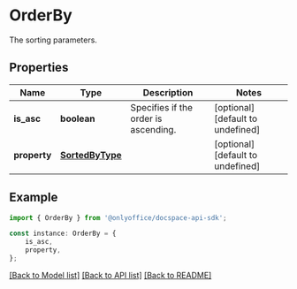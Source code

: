 # OrderBy

The sorting parameters.

## Properties

Name | Type | Description | Notes
------------ | ------------- | ------------- | -------------
**is_asc** | **boolean** | Specifies if the order is ascending. | [optional] [default to undefined]
**property** | [**SortedByType**](SortedByType.md) |  | [optional] [default to undefined]

## Example

```typescript
import { OrderBy } from '@onlyoffice/docspace-api-sdk';

const instance: OrderBy = {
    is_asc,
    property,
};
```

[[Back to Model list]](../README.md#documentation-for-models) [[Back to API list]](../README.md#documentation-for-api-endpoints) [[Back to README]](../README.md)
